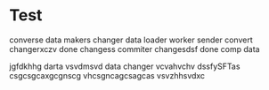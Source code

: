 # Test
converse
data
makers
changer
data
loader
worker
sender
convert
changerxczv
done
changess
commiter
changesdsf
done
comp
data

jgfdkhhg
darta
vsvdmsvd
data
changer
vcvahvchv
 dssfySFTas
csgcsgcaxgcgnscg
vhcsgncagcsagcas
vsvzhhsvdxc
